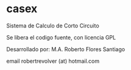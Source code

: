casex
=====

Sistema de Calculo de Corto Circuito

Se libera el codigo fuente, con licencia GPL

Desarrollado por: M.A. Roberto Flores Santiago 

email robertrevolver (at) hotmail.com
